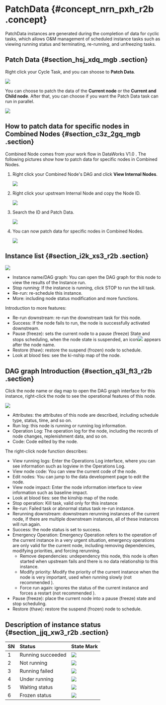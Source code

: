 # PatchData {#concept_nrn_pxh_r2b .concept}

PatchData instances are generated during the completion of data for cyclic tasks, which allows O&M management of scheduled instance tasks such as viewing running status and terminating, re-running, and unfreezing tasks.

## Patch Data {#section_hsj_xdq_mgb .section}

Right click your Cycle Task, and you can shoose to **Patch Data**.

![](http://static-aliyun-doc.oss-cn-hangzhou.aliyuncs.com/assets/img/16361/154781486337211_en-US.png)

You can choose to patch the data of the **Current node** or the **Current and Child node**. After that, you can choose if you want the Patch Data task can run in parallel.

![](http://static-aliyun-doc.oss-cn-hangzhou.aliyuncs.com/assets/img/16361/154781486337210_en-US.png)

## How to patch data for specific nodes in Combined Nodes {#section_c3z_2gq_mgb .section}

Combined Node comes from your work flow in DataWorks V1.0 . The following pictures show how to patch data for specific nodes in Combined Nodes.

1.  Right click your Combined Node's DAG and click **View Internal Nodes**.

    ![](http://static-aliyun-doc.oss-cn-hangzhou.aliyuncs.com/assets/img/16361/154781486337651_en-US.png)

2.  Right click your upstream Internal Node and copy the Node ID.

    ![](http://static-aliyun-doc.oss-cn-hangzhou.aliyuncs.com/assets/img/16361/154781486337652_en-US.png)

3.  Search the ID and Patch Data.

    ![](http://static-aliyun-doc.oss-cn-hangzhou.aliyuncs.com/assets/img/16361/154781486337654_en-US.png)

4.  You can now patch data for specific nodes in Combined Nodes.

    ![](http://static-aliyun-doc.oss-cn-hangzhou.aliyuncs.com/assets/img/16361/154781486337655_en-US.png)


## Instance list {#section_i2k_xs3_r2b .section}

![](http://static-aliyun-doc.oss-cn-hangzhou.aliyuncs.com/assets/img/16361/15478148638837_en-US.jpg)

-   Instance name/DAG graph: You can open the DAG graph for this node to view the results of the Instance run.
-   Stop running: If the instance is running, click STOP to run the kill task.
-   Re-run: re-schedule this instance.
-   More: including node status modification and more functions.

Introduction to more features:

-   Re-run downstream: re-run the downstream task for this node.
-   Success: If the node fails to run, the node is successfully activated downstream.
-   Pause \(freeze\): sets the current node to a pause \(freeze\) State and stops scheduling, when the node state is suspended, an icon![](http://static-aliyun-doc.oss-cn-hangzhou.aliyuncs.com/assets/img/16361/15478148638856_en-US.png) appears after the node name.
-   Restore \(thaw\): restore the suspend \(frozen\) node to schedule.
-   Look at blood ties: see the ki-nship map of the node.

## DAG graph Introduction {#section_q3l_ft3_r2b .section}

Click the node name or dag map to open the DAG graph interface for this instance, right-click the node to see the operational features of this node.

![](http://static-aliyun-doc.oss-cn-hangzhou.aliyuncs.com/assets/img/16361/15478148638838_en-US.jpg)

-   Attributes: the attributes of this node are described, including schedule type, status, time, and so on.
-   Run log: this node is running or running log information.
-   Operation Log: The operation log for the node, including the records of node changes, replenishment data, and so on.
-   Code: Code edited by the node.

The right-click node function describes:

-   View running logs: Enter the Operations Log interface, where you can see information such as logview in the Operations Log.
-   View node code: You can view the current code of the node.
-   Edit nodes: You can jump to the data development page to edit the node.
-   View node impact: Enter the node information interface to view information such as baseline impact.
-   Look at blood ties: see the kinship map of the node.
-   Stop operation: Kill task, valid only for this instance
-   Re-run: Failed task or abnormal status task re-run instance.
-   Rerunning downstream: downstream rerunning instances of the current node, if there are multiple downstream instances, all of these instances will run again.
-   Success: the node status is set to success.
-   Emergency Operation: Emergency Operation refers to the operation of the current instance in a very urgent situation, emergency operations are only valid for the current node, including removing dependencies, modifying priorities, and forcing rerunning.
    -   Remove dependencies: undependency this node, this node is often started when upstream fails and there is no data relationship to this instance.
    -   Modify priority: Modify the priority of the current instance when the node is very important, used when running slowly \(not recommended \).
    -   Force run again: ignores the status of the current instance and forces a restart \(not recommended \).
-   Pause \(freeze\): place the current node into a pause \(freeze\) state and stop scheduling.
-   Restore \(thaw\): restore the suspend \(frozen\) node to schedule.

## Description of instance status {#section_jjq_xw3_r2b .section}

|SN|Status|State Mark|
|:-|:-----|:---------|
|1|Running succeeded|![](http://static-aliyun-doc.oss-cn-hangzhou.aliyuncs.com/assets/img/16359/15478148638784_en-US.png)|
|2|Not running|![](http://static-aliyun-doc.oss-cn-hangzhou.aliyuncs.com/assets/img/16359/15478148638785_en-US.png)|
|3|Running failed|![](http://static-aliyun-doc.oss-cn-hangzhou.aliyuncs.com/assets/img/16359/15478148648786_en-US.png)|
|4|Under running|![](http://static-aliyun-doc.oss-cn-hangzhou.aliyuncs.com/assets/img/16359/15478148648787_en-US.png)|
|5|Waiting status|![](http://static-aliyun-doc.oss-cn-hangzhou.aliyuncs.com/assets/img/16359/15478148648788_en-US.png)|
|6|Frozen status|![](http://static-aliyun-doc.oss-cn-hangzhou.aliyuncs.com/assets/img/16359/15478148648789_en-US.png)|

